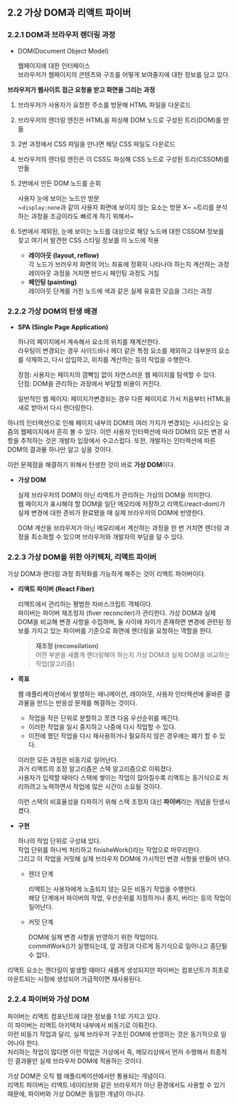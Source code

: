 ## 2.2 가상 DOM과 리액트 파이버

### 2.2.1 DOM과 브라우저 렌더링 과정

- DOM(Document Object Model)

  웹페이지에 대한 인터페이스  
  브라우저가 웹페이지의 콘텐츠와 구조를 어떻게 보여줄지에 대한 정보를 담고 있다.

**브라우저가 웹사이트 접근 요청을 받고 화면을 그리는 과정**

1. 브라우저가 사용자가 요청한 주소를 방문해 HTML 파일을 다운로드

2. 브라우저의 렌더링 엔진은 HTML을 파싱해 DOM 노드로 구성된 트리(DOM)를 만듦

3. 2번 과정에서 CSS 파일을 만나면 해당 CSS 파일도 다운로드

4. 브라우저의 렌더링 엔진은 이 CSS도 파싱해 CSS 노드로 구성된 트리(CSSOM)를 만듦

5. 2번에서 만든 DOM 노드를 순회

   사용자 눈에 보이는 노드만 방문  
   ~`display:none`과 같이 사용자 화면에 보이지 않는 요소는 방문 X~
   ~트리를 분석하는 과정을 조금이라도 빠르게 하기 위해서~

6. 5번에서 제외된, 눈에 보이는 노드를 대상으로 해당 노드에 대한 CSSOM 정보를 찾고 여기서 발견한 CSS 스타일 정보를 이 노드에 적용
   - **레이아웃 (layout, reflow)**  
     각 노드가 브러우저 화면의 어느 좌표에 정확히 나타나야 하는지 계산하는 과정
     레이아웃 과정을 거치면 반드시 페인팅 과정도 거침
   - **페인팅 (painting)**  
     레이아웃 단계를 거친 노드에 색과 같은 실제 유효한 모습을 그리는 과정

### 2.2.2 가상 DOM의 탄생 배경

- **SPA (Single Page Application)**

  하나의 페이지에서 계속해서 요소의 위치를 재계산한다.  
  라우팅이 변경되는 경우 사이드바나 헤더 같은 특정 요소를 제외하고 대부분의 요소를 삭제하고, 다시 삽입하고, 위치를 계산하는 등의 작업을 수행한다.

  장점: 사용자는 페이지의 깜빡임 없이 자연스러운 웹 페이지를 탐색할 수 있다.  
  단점: DOM을 관리하는 과정에서 부담할 비용이 커진다.

  일반적인 웹 페이지: 페이지가변경되는 경우 다른 페이지로 가서 처음부터 HTML을 새로 받아서 다시 렌더링한다.

하나의 인터렉션으로 인해 페이지 내부의 DOM의 여러 가지가 변경되는 시나리오는 요즘의 웹페이지에서 흔히 볼 수 있다. 이런 사용자 인터랙션에 따라 DOM의 모든 변경 사항을 추적하는 것은 개발자 입장에서 수고스럽다. 또한, 개발자는 인터렉션에 따른 DOM의 결과물 하나만 알고 싶을 것이다.

이런 문제점을 해결하기 위해서 탄생한 것이 바로 **가상 DOM**이다.

- **가상 DOM**

  실제 브라우저의 DOM이 아닌 리액트가 관리하는 가상의 DOM을 의미한다.  
  웹 페이지가 표시해야 할 DOM을 일단 메모리에 저장하고 리액트(react-dom)가 실제 변경에 대한 준비가 완료됐을 때 실제 브라우저의 DOM에 반영한다.

  DOM 계산을 브라우저가 아닌 메모리에서 계산하는 과정을 한 번 거치면 렌더링 과정을 최소화할 수 있으며 브라우저와 개발자의 부담을 덜 수 있다.

### 2.2.3 가상 DOM을 위한 아키텍처, 리액트 파이버

가상 DOM과 렌더링 과정 최적화를 가능하게 해주는 것이 리액트 파이버이다.

- **리액트 파이버 (React Fiber)**

  리액트에서 관리하는 평범한 자바스크립트 객체이다.  
  파이버는 파이버 재조정자 (fiver reconciler)가 관리한다. 가상 DOM과 실제 DOM을 비교해 변경 사항을 수집하며, 둘 사이에 차이가 존재하면 변경에 관련된 정보를 가지고 있는 파이버를 기준으로 화면에 렌더링을 요청하는 역할을 한다.

  > **재조정 (reconsilation)**  
  > 어떤 부분을 새롭게 렌더링해야 하는지 가상 DOM과 실제 DOM을 비교하는 작업(알고리즘)

- **목표**

  웹 애플리케이션에서 발생하는 애니메이션, 레이아웃, 사용자 인터렉션에 올바른 결과물을 만드는 반응성 문제를 해결하는 것이다.

  - 작업을 작은 단위로 분할하고 쪼갠 다음 우선순위를 매긴다.
  - 이러한 작업을 일시 중지하고 나중에 다시 작업할 수 있다.
  - 이전에 했던 작업을 다시 재사용하거나 필요하지 않은 경우에는 폐기 할 수 있다.

  이러한 모든 과정은 비동기로 일어난다.  
  과거 리액트의 조정 알고리즘은 스택 알고리즘으로 이뤄졌다.  
  사용자가 입력할 때마다 스택에 쌓이는 작업이 많아질수록 리액트는 동기식으로 처리하려고 노력하면서 작업에 많은 시간이 소요될 것이다.

  이런 스택의 비효율성을 타파하기 위해 스택 조정자 대신 **파이버**라는 개념을 탄생시켰다.

- **구현**

  하나의 작업 단위로 구성돼 있다.  
  작업 단위를 하나씩 처리하고 finisheWork()라는 작업으로 마무리한다.  
  그리고 이 작업을 커밋해 실제 브라우저 DOM에 가시적인 변경 사항을 만들어 낸다.

  - 렌더 단계

    리액트는 사용자에게 노출되지 않는 모든 비동기 작업을 수행한다.  
    해당 단계에서 파이버의 작업, 우선순위를 지정하거나 중지, 버리는 등의 작업이 일어난다.

  - 커밋 단계

    DOM에 실제 변경 사항을 반영하기 위한 작업이다.  
    commitWork()가 실행되는데, 앞 과정과 다르게 동기식으로 일어나고 중단될 수 없다.

리액트 요소는 렌더링이 발생할 때마다 새롭게 생성되지만 파이버는 컴포넌트가 최초로 마운트되는 시점에 생성되어 가급적이면 재사용된다.

### 2.2.4 파이버와 가상 DOM

파이버는 리액트 컴포넌트에 대한 정보를 1:1로 가지고 있다.  
이 파이버는 리액트 아키텍처 내부에서 비동기로 이뤄진다.  
이런 비동기 작업과 달리, 실제 브라우저 구조인 DOM에 반영하는 것은 동기적으로 일어나야 한다.  
처리하는 작업이 많다면 이런 작업은 가상에서 즉, 메모리상에서 먼저 수행해서 최종적인 결과물만 실제 브라우저 DOM에 적용하는 것이다.

가상 DOM은 오직 웹 애플리케이션에서만 통용되는 개념이다.  
리액트 파이버는 리액트 네이티브와 같은 브라우저가 아닌 환경에서도 사용할 수 있기 때문에, 파이버와 가상 DOM은 동일한 개념이 아니다.
